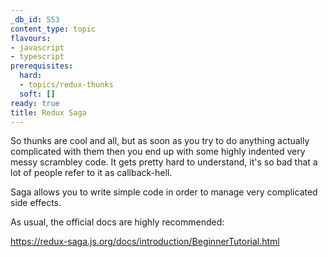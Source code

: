 ```yaml
---
_db_id: 553
content_type: topic
flavours:
- javascript
- typescript
prerequisites:
  hard:
  - topics/redux-thunks
  soft: []
ready: true
title: Redux Saga
---
```


So thunks are cool and all, but as soon as you try to do anything actually complicated with them then you end up with some highly indented very messy scrambley code. It gets pretty hard to understand, it's so bad that a lot of people refer to it as callback-hell.

Saga allows you to write simple code in order to manage very complicated side effects.

As usual, the official docs are highly recommended:

https://redux-saga.js.org/docs/introduction/BeginnerTutorial.html